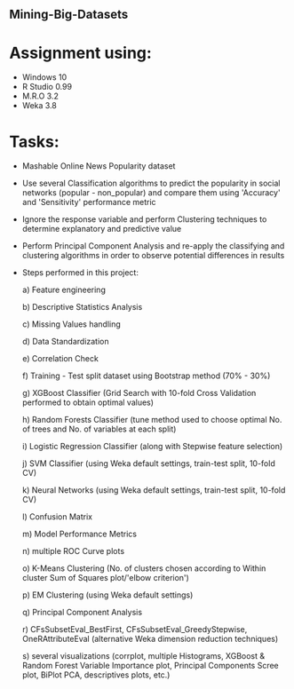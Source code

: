 ## Mining-Big-Datasets
# Assignment using: 
- Windows 10
- R Studio 0.99
- M.R.O 3.2
- Weka 3.8

# Tasks:
- Mashable Online News Popularity dataset
- Use several Classification algorithms to predict the popularity in social networks (popular - non_popular) and compare them using
  'Accuracy' and 'Sensitivity' performance metric
- Ignore the response variable and perform Clustering techniques to determine explanatory and predictive value
- Perform Principal Component Analysis and re-apply the classifying and clustering algorithms in order to observe potential differences   in results


- Steps performed in this project: 

  a) Feature engineering
  
  b) Descriptive Statistics Analysis
  
  c) Missing Values handling
  
  d) Data Standardization
  
  e) Correlation Check 
  
  f) Training - Test split dataset using Bootstrap method (70% - 30%)
  
  g) XGBoost Classifier (Grid Search with 10-fold Cross Validation performed to obtain optimal values)
  
  h) Random Forests Classifier (tune method used to choose optimal No. of trees and No. of variables at each split)
  
  i) Logistic Regression Classifier (along with Stepwise feature selection)
  
  j) SVM Classifier (using Weka default settings, train-test split, 10-fold CV) 
  
  k) Neural Networks (using Weka default settings, train-test split, 10-fold CV) 
  
  l) Confusion Matrix
  
  m) Model Performance Metrics
  
  n) multiple ROC Curve plots 
  
  o) K-Means Clustering (No. of clusters chosen according to Within cluster Sum of Squares plot/'elbow criterion') 
  
  p) EM Clustering (using Weka default settings)
  
  q) Principal Component Analysis 
  
  r) CFsSubsetEval_BestFirst, CFsSubsetEval_GreedyStepwise, OneRAttributeEval (alternative Weka dimension reduction techniques)
  
  s) several visualizations (corrplot, multiple Histograms, XGBoost & Random Forest Variable Importance plot, 
     Principal Components Scree plot, BiPlot PCA, descriptives plots, etc.) 
